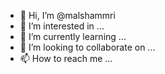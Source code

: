 - 👋 Hi, I’m @malshammri
- 👀 I’m interested in ...
- 🌱 I’m currently learning ...
- 💞️ I’m looking to collaborate on ...
- 📫 How to reach me ...

<!---
malshammri/malshammri is a ✨ special ✨ repository because its `README.md` (this file) appears on your GitHub profile.
You can click the Preview link to take a look at your changes.
--->
